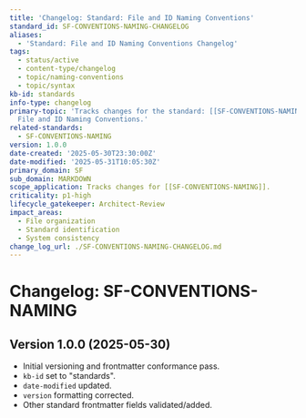 ```yaml
---
title: 'Changelog: Standard: File and ID Naming Conventions'
standard_id: SF-CONVENTIONS-NAMING-CHANGELOG
aliases:
  - 'Standard: File and ID Naming Conventions Changelog'
tags:
  - status/active
  - content-type/changelog
  - topic/naming-conventions
  - topic/syntax
kb-id: standards
info-type: changelog
primary-topic: 'Tracks changes for the standard: [[SF-CONVENTIONS-NAMING]] - Standard:
  File and ID Naming Conventions.'
related-standards:
  - SF-CONVENTIONS-NAMING
version: 1.0.0
date-created: '2025-05-30T23:30:00Z'
date-modified: '2025-05-31T10:05:30Z'
primary_domain: SF
sub_domain: MARKDOWN
scope_application: Tracks changes for [[SF-CONVENTIONS-NAMING]].
criticality: p1-high
lifecycle_gatekeeper: Architect-Review
impact_areas:
  - File organization
  - Standard identification
  - System consistency
change_log_url: ./SF-CONVENTIONS-NAMING-CHANGELOG.md
---
```


# Changelog: SF-CONVENTIONS-NAMING

## Version 1.0.0 (2025-05-30)
- Initial versioning and frontmatter conformance pass.
- `kb-id` set to "standards".
- `date-modified` updated.
- `version` formatting corrected.
- Other standard frontmatter fields validated/added.
